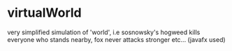 # virtualWorld 
very simplified simulation of 'world', i.e sosnowsky's hogweed kills everyone who stands nearby,
fox never attacks stronger etc...
(javafx used)
